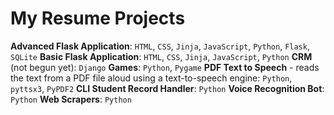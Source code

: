 # My Resume Projects

**Advanced Flask Application**: `HTML`, `CSS`, `Jinja`, `JavaScript`, `Python`, `Flask`, `SQLite`
**Basic Flask Application**: `HTML`, `CSS`, `Jinja`, `JavaScript`, `Python`
**CRM** (not begun yet): `Django`
**Games**: `Python`, `Pygame`
**PDF Text to Speech** - reads the text from a PDF file aloud using a text-to-speech engine: `Python`, `pyttsx3`, `PyPDF2`
**CLI Student Record Handler**: `Python`
**Voice Recognition Bot**: `Python`
**Web Scrapers**: `Python`
